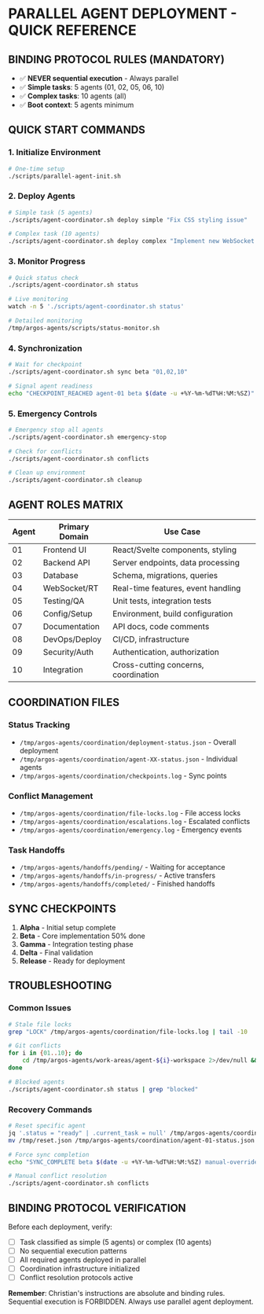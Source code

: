 # PARALLEL AGENT DEPLOYMENT - QUICK REFERENCE

## BINDING PROTOCOL RULES (MANDATORY)

- ✅ **NEVER sequential execution** - Always parallel
- ✅ **Simple tasks**: 5 agents (01, 02, 05, 06, 10)
- ✅ **Complex tasks**: 10 agents (all)
- ✅ **Boot context**: 5 agents minimum

## QUICK START COMMANDS

### 1. Initialize Environment

```bash
# One-time setup
./scripts/parallel-agent-init.sh
```

### 2. Deploy Agents

```bash
# Simple task (5 agents)
./scripts/agent-coordinator.sh deploy simple "Fix CSS styling issue"

# Complex task (10 agents)
./scripts/agent-coordinator.sh deploy complex "Implement new WebSocket feature"
```

### 3. Monitor Progress

```bash
# Quick status check
./scripts/agent-coordinator.sh status

# Live monitoring
watch -n 5 './scripts/agent-coordinator.sh status'

# Detailed monitoring
/tmp/argos-agents/scripts/status-monitor.sh
```

### 4. Synchronization

```bash
# Wait for checkpoint
./scripts/agent-coordinator.sh sync beta "01,02,10"

# Signal agent readiness
echo "CHECKPOINT_REACHED agent-01 beta $(date -u +%Y-%m-%dT%H:%M:%SZ)" >> /tmp/argos-agents/coordination/checkpoints.log
```

### 5. Emergency Controls

```bash
# Emergency stop all agents
./scripts/agent-coordinator.sh emergency-stop

# Check for conflicts
./scripts/agent-coordinator.sh conflicts

# Clean up environment
./scripts/agent-coordinator.sh cleanup
```

## AGENT ROLES MATRIX

| Agent | Primary Domain | Use Case                             |
| ----- | -------------- | ------------------------------------ |
| 01    | Frontend UI    | React/Svelte components, styling     |
| 02    | Backend API    | Server endpoints, data processing    |
| 03    | Database       | Schema, migrations, queries          |
| 04    | WebSocket/RT   | Real-time features, event handling   |
| 05    | Testing/QA     | Unit tests, integration tests        |
| 06    | Config/Setup   | Environment, build configuration     |
| 07    | Documentation  | API docs, code comments              |
| 08    | DevOps/Deploy  | CI/CD, infrastructure                |
| 09    | Security/Auth  | Authentication, authorization        |
| 10    | Integration    | Cross-cutting concerns, coordination |

## COORDINATION FILES

### Status Tracking

- `/tmp/argos-agents/coordination/deployment-status.json` - Overall deployment
- `/tmp/argos-agents/coordination/agent-XX-status.json` - Individual agents
- `/tmp/argos-agents/coordination/checkpoints.log` - Sync points

### Conflict Management

- `/tmp/argos-agents/coordination/file-locks.log` - File access locks
- `/tmp/argos-agents/coordination/escalations.log` - Escalated conflicts
- `/tmp/argos-agents/coordination/emergency.log` - Emergency events

### Task Handoffs

- `/tmp/argos-agents/handoffs/pending/` - Waiting for acceptance
- `/tmp/argos-agents/handoffs/in-progress/` - Active transfers
- `/tmp/argos-agents/handoffs/completed/` - Finished handoffs

## SYNC CHECKPOINTS

1. **Alpha** - Initial setup complete
2. **Beta** - Core implementation 50% done
3. **Gamma** - Integration testing phase
4. **Delta** - Final validation
5. **Release** - Ready for deployment

## TROUBLESHOOTING

### Common Issues

```bash
# Stale file locks
grep "LOCK" /tmp/argos-agents/coordination/file-locks.log | tail -10

# Git conflicts
for i in {01..10}; do
    cd /tmp/argos-agents/work-areas/agent-${i}-workspace 2>/dev/null && git status --porcelain | grep "UU\|AA"
done

# Blocked agents
./scripts/agent-coordinator.sh status | grep "blocked"
```

### Recovery Commands

```bash
# Reset specific agent
jq '.status = "ready" | .current_task = null' /tmp/argos-agents/coordination/agent-01-status.json > /tmp/reset.json
mv /tmp/reset.json /tmp/argos-agents/coordination/agent-01-status.json

# Force sync completion
echo "SYNC_COMPLETE beta $(date -u +%Y-%m-%dT%H:%M:%SZ) manual-override" >> /tmp/argos-agents/coordination/checkpoints.log

# Manual conflict resolution
./scripts/agent-coordinator.sh conflicts
```

## BINDING PROTOCOL VERIFICATION

Before each deployment, verify:

- [ ] Task classified as simple (5 agents) or complex (10 agents)
- [ ] No sequential execution patterns
- [ ] All required agents deployed in parallel
- [ ] Coordination infrastructure initialized
- [ ] Conflict resolution protocols active

**Remember**: Christian's instructions are absolute and binding rules. Sequential execution is FORBIDDEN. Always use parallel agent deployment.
